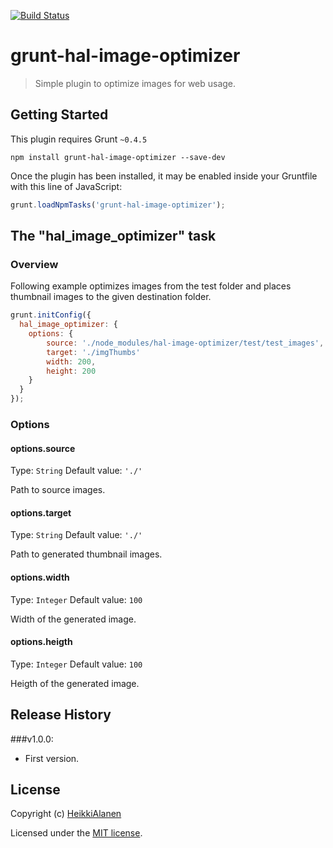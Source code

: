 [![Build Status](https://travis-ci.org/HeikkiAlanen/grunt-hal-image-optimizer.svg)](https://travis-ci.org/HeikkiAlanen/grunt-hal-image-optimizer)

# grunt-hal-image-optimizer

> Simple plugin to optimize images for web usage.

## Getting Started
This plugin requires Grunt `~0.4.5`

```shell
npm install grunt-hal-image-optimizer --save-dev
```

Once the plugin has been installed, it may be enabled inside your Gruntfile with this line of JavaScript:

```js
grunt.loadNpmTasks('grunt-hal-image-optimizer');
```

## The "hal_image_optimizer" task

### Overview
Following example optimizes images from the test folder and places thumbnail images to the given destination folder.

```js
grunt.initConfig({
  hal_image_optimizer: {
    options: {
        source: './node_modules/hal-image-optimizer/test/test_images',
        target: './imgThumbs'
        width: 200,
        height: 200
    }
  }
});
```

### Options

#### options.source
Type: `String`
Default value: `'./'`

Path to source images.

#### options.target
Type: `String`
Default value: `'./'`

Path to generated thumbnail images.

#### options.width
Type: `Integer`
Default value: `100`

Width of the generated image.

#### options.heigth
Type: `Integer`
Default value: `100`

Heigth of the generated image.


## Release History
###v1.0.0:
* First version.

## License

Copyright (c) [HeikkiAlanen](https://github.com/HeikkiAlanen)

Licensed under the [MIT license](LICENSE-MIT).